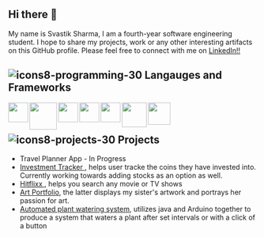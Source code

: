 ## Hi there 👋

My name is Svastik Sharma, I am a fourth-year software engineering student. I hope to share my projects, work or any other interesting artifacts on this GitHub profile. Please feel free to connect with me on <a href="https://www.linkedin.com/in/svastiksharma/">LinkedIn!!</a>
 
<!-- <img src="https://cdn.jsdelivr.net/gh/devicons/devicon/icons/linkedin/linkedin-original.svg" target="_blank" style="width:40px;" /> <a href= "www.linkedin.com/in/svastiksharma" target="_blank">Click to connect</a> -->



## ![icons8-programming-30](https://user-images.githubusercontent.com/84158891/226190211-648247f9-8ad7-42a4-8214-77f815ee5874.png) Langauges and Frameworks

<img src="https://cdn.jsdelivr.net/gh/devicons/devicon/icons/javascript/javascript-original.svg" align="left" width="40px" />
<img src="https://cdn.jsdelivr.net/gh/devicons/devicon/icons/nodejs/nodejs-original-wordmark.svg" align="left" width="55px" />
<img src="https://cdn.jsdelivr.net/gh/devicons/devicon/icons/react/react-original.svg" align="left" width="40px" />
<img src="https://cdn.jsdelivr.net/gh/devicons/devicon/icons/java/java-original-wordmark.svg" align="left" width="40px" />
<img src="https://cdn.jsdelivr.net/gh/devicons/devicon/icons/jquery/jquery-original-wordmark.svg" align="left" width="40px" />
<img src="https://cdn.jsdelivr.net/gh/devicons/devicon/icons/mysql/mysql-original-wordmark.svg" align="left" width="50px" />
<img align="left" width="45px" src="https://cdn.jsdelivr.net/gh/devicons/devicon/icons/bootstrap/bootstrap-original-wordmark.svg" />

          
<br />
<br />

##

## ![icons8-projects-30](https://user-images.githubusercontent.com/84158891/226190637-116158a0-931d-44fd-8eba-c3a789871509.png) Projects
- Travel Planner App - In Progress
- <a href="https://investmentracker.netlify.app/"> Investment Tracker </a>, helps user tracke the coins they have invested into. Currently working towards adding stocks as an option as well.<br />
- <a href="https://hitflixx.netlify.app/index.html"> Hitflixx <a/>, helps you search any movie or TV shows
- <a href="https://artkase.netlify.app/">Art Portfolio</a>, the latter displays my sister's artwork and portrays her passion for art.
- <a href="https://github.com/svastiks/automated-plant-watering-system">Automated plant watering system</a>, utilizes java and Arduino together to produce a system that waters a plant after set intervals or with a click of a button



<!-- **svastiks/svastiks** is a ✨ _special_ ✨ repository because its `README.md` (this file) appears on your GitHub profile.

Here are some ideas to get you started:

- 🔭 I’m currently working on ...
- 🌱 I’m currently learning ...
- 👯 I’m looking to collaborate on ...
- 🤔 I’m looking for help with ...
- 💬 Ask me about ...
- 📫 How to reach me: ...
- 😄 Pronouns: ...
- ⚡ Fun fact: ...
-->
